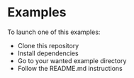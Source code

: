 # Examples

To launch one of this examples:

* Clone this repository
* Install dependencies
* Go to your wanted example directory
* Follow the README.md instructions
